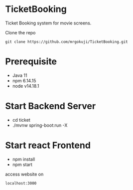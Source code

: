# TicketBooking
Ticket Booking system for movie screens.

Clone the repo
```
git clone https://github.com/mrgokuji/TicketBooking.git
```
# Prerequisite
- Java 11
- npm 6.14.15
- node v14.18.1


# Start Backend Server
- cd ticket
- ./mvnw spring-boot:run -X

# Start react Frontend
- npm install
- npm start

access website on 
```
localhost:3000
```
